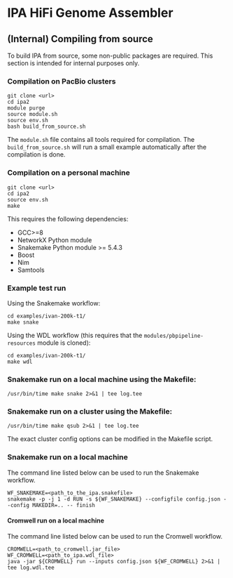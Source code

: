 # IPA HiFi Genome Assembler

## (Internal) Compiling from source
To build IPA from source, some non-public packages are required. This section is intended for internal purposes only.

### Compilation on PacBio clusters
```
git clone <url>
cd ipa2
module purge
source module.sh
source env.sh
bash build_from_source.sh
```
The `module.sh` file contains all tools required for compilation.
The `build_from_source.sh` will run a small example automatically after the compilation is done.

### Compilation on a personal machine
```
git clone <url>
cd ipa2
source env.sh
make
```
This requires the following dependencies:
- GCC>=8
- NetworkX Python module
- Snakemake Python module >= 5.4.3
- Boost
- Nim
- Samtools

### Example test run
Using the Snakemake workflow:
```
cd examples/ivan-200k-t1/
make snake
```

Using the WDL workflow (this requires that the `modules/pbpipeline-resources` module is cloned):
```
cd examples/ivan-200k-t1/
make wdl
```

### Snakemake run on a local machine using the Makefile:
```
/usr/bin/time make snake 2>&1 | tee log.tee
```

### Snakemake run on a cluster using the Makefile:
```
/usr/bin/time make qsub 2>&1 | tee log.tee
```
The exact cluster config options can be modified in the Makefile script.

### Snakemake run on a local machine
The command line listed below can be used to run the Snakemake workflow.
```
WF_SNAKEMAKE=<path_to_the_ipa.snakefile>
snakemake -p -j 1 -d RUN -s ${WF_SNAKEMAKE} --configfile config.json --config MAKEDIR=.. -- finish
```

#### Cromwell run on a local machine
The command line listed below can be used to run the Cromwell workflow.
```
CROMWELL=<path_to_cromwell.jar_file>
WF_CROMWELL=<path_to_ipa.wdl_file>
java -jar ${CROMWELL} run --inputs config.json ${WF_CROMWELL} 2>&1 | tee log.wdl.tee
```
